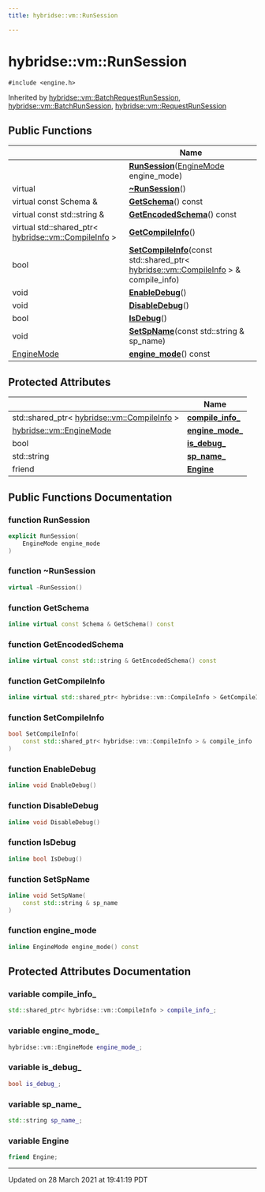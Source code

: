 ```yaml
---
title: hybridse::vm::RunSession

---
```


# hybridse::vm::RunSession




`#include <engine.h>`

Inherited by [hybridse::vm::BatchRequestRunSession](/hybridse/usage/api/markdown/Classes/classhybridse_1_1vm_1_1_batch_request_run_session.md), [hybridse::vm::BatchRunSession](/hybridse/usage/api/markdown/Classes/classhybridse_1_1vm_1_1_batch_run_session.md), [hybridse::vm::RequestRunSession](/hybridse/usage/api/markdown/Classes/classhybridse_1_1vm_1_1_request_run_session.md)

## Public Functions

|                | Name           |
| -------------- | -------------- |
| | **[RunSession](/hybridse/usage/api/markdown/Classes/classhybridse_1_1vm_1_1_run_session.md#function-runsession)**([EngineMode](/hybridse/usage/api/markdown/Namespaces/namespacehybridse_1_1vm.md#enum-enginemode) engine_mode) |
| virtual | **[~RunSession](/hybridse/usage/api/markdown/Classes/classhybridse_1_1vm_1_1_run_session.md#function-~runsession)**() |
| virtual const Schema & | **[GetSchema](/hybridse/usage/api/markdown/Classes/classhybridse_1_1vm_1_1_run_session.md#function-getschema)**() const |
| virtual const std::string & | **[GetEncodedSchema](/hybridse/usage/api/markdown/Classes/classhybridse_1_1vm_1_1_run_session.md#function-getencodedschema)**() const |
| virtual std::shared_ptr< [hybridse::vm::CompileInfo](/hybridse/usage/api/markdown/Classes/classhybridse_1_1vm_1_1_compile_info.md) > | **[GetCompileInfo](/hybridse/usage/api/markdown/Classes/classhybridse_1_1vm_1_1_run_session.md#function-getcompileinfo)**() |
| bool | **[SetCompileInfo](/hybridse/usage/api/markdown/Classes/classhybridse_1_1vm_1_1_run_session.md#function-setcompileinfo)**(const std::shared_ptr< [hybridse::vm::CompileInfo](/hybridse/usage/api/markdown/Classes/classhybridse_1_1vm_1_1_compile_info.md) > & compile_info) |
| void | **[EnableDebug](/hybridse/usage/api/markdown/Classes/classhybridse_1_1vm_1_1_run_session.md#function-enabledebug)**() |
| void | **[DisableDebug](/hybridse/usage/api/markdown/Classes/classhybridse_1_1vm_1_1_run_session.md#function-disabledebug)**() |
| bool | **[IsDebug](/hybridse/usage/api/markdown/Classes/classhybridse_1_1vm_1_1_run_session.md#function-isdebug)**() |
| void | **[SetSpName](/hybridse/usage/api/markdown/Classes/classhybridse_1_1vm_1_1_run_session.md#function-setspname)**(const std::string & sp_name) |
| [EngineMode](/hybridse/usage/api/markdown/Namespaces/namespacehybridse_1_1vm.md#enum-enginemode) | **[engine_mode](/hybridse/usage/api/markdown/Classes/classhybridse_1_1vm_1_1_run_session.md#function-engine_mode)**() const |

## Protected Attributes

|                | Name           |
| -------------- | -------------- |
| std::shared_ptr< [hybridse::vm::CompileInfo](/hybridse/usage/api/markdown/Classes/classhybridse_1_1vm_1_1_compile_info.md) > | **[compile_info_](/hybridse/usage/api/markdown/Classes/classhybridse_1_1vm_1_1_run_session.md#variable-compile_info_)**  |
| [hybridse::vm::EngineMode](/hybridse/usage/api/markdown/Namespaces/namespacehybridse_1_1vm.md#enum-enginemode) | **[engine_mode_](/hybridse/usage/api/markdown/Classes/classhybridse_1_1vm_1_1_run_session.md#variable-engine_mode_)**  |
| bool | **[is_debug_](/hybridse/usage/api/markdown/Classes/classhybridse_1_1vm_1_1_run_session.md#variable-is_debug_)**  |
| std::string | **[sp_name_](/hybridse/usage/api/markdown/Classes/classhybridse_1_1vm_1_1_run_session.md#variable-sp_name_)**  |
| friend | **[Engine](/hybridse/usage/api/markdown/Classes/classhybridse_1_1vm_1_1_run_session.md#variable-engine)**  |

## Public Functions Documentation

### function RunSession

```cpp
explicit RunSession(
    EngineMode engine_mode
)
```


### function ~RunSession

```cpp
virtual ~RunSession()
```


### function GetSchema

```cpp
inline virtual const Schema & GetSchema() const
```


### function GetEncodedSchema

```cpp
inline virtual const std::string & GetEncodedSchema() const
```


### function GetCompileInfo

```cpp
inline virtual std::shared_ptr< hybridse::vm::CompileInfo > GetCompileInfo()
```


### function SetCompileInfo

```cpp
bool SetCompileInfo(
    const std::shared_ptr< hybridse::vm::CompileInfo > & compile_info
)
```


### function EnableDebug

```cpp
inline void EnableDebug()
```


### function DisableDebug

```cpp
inline void DisableDebug()
```


### function IsDebug

```cpp
inline bool IsDebug()
```


### function SetSpName

```cpp
inline void SetSpName(
    const std::string & sp_name
)
```


### function engine_mode

```cpp
inline EngineMode engine_mode() const
```


## Protected Attributes Documentation

### variable compile_info_

```cpp
std::shared_ptr< hybridse::vm::CompileInfo > compile_info_;
```


### variable engine_mode_

```cpp
hybridse::vm::EngineMode engine_mode_;
```


### variable is_debug_

```cpp
bool is_debug_;
```


### variable sp_name_

```cpp
std::string sp_name_;
```


### variable Engine

```cpp
friend Engine;
```


-------------------------------

Updated on 28 March 2021 at 19:41:19 PDT